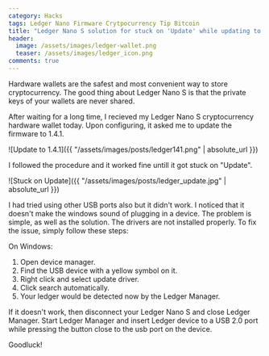 ```yaml
---
category: Hacks
tags: Ledger Nano Firmware Crytpocurrency Tip Bitcoin
title: "Ledger Nano S solution for stuck on 'Update' while updating to firmware 1.4.1"
header:
  image: /assets/images/ledger-wallet.png
  teaser: /assets/images/ledger_icon.png  
comments: true
---
```


Hardware wallets are the safest and most convenient way to store cryptocurrency. The good thing about Ledger Nano S is that the private keys of your wallets are never shared.

After waiting for a long time, I recieved my Ledger Nano S cryptocurrency hardware wallet today. Upon configuring, it asked me to update the firmware to 1.4.1. 

![Update to 1.4.1]({{ "/assets/images/posts/ledger141.png" | absolute_url }})

I followed the procedure and it worked fine untill it got stuck on "Update".

![Stuck on Update]({{ "/assets/images/posts/ledger_update.jpg" | absolute_url }})

I had tried using other USB ports also but it didn't work. I noticed that it doesn't make the windows sound of plugging in a device. The problem is simple, as well as the solution. The drivers are not installed properly. To fix the issue, simply follow these steps:


On Windows:

1. Open device manager.
2. Find the USB device with a yellow symbol on it.
3. Right click and select update driver.
4. Click search automatically.
5. Your ledger would be detected now by the Ledger Manager.

If it doesn't work, then disconnect your Ledger Nano S and close Ledger Manager. Start Ledger Manager and insert Ledger device to a USB 2.0 port while pressing the button close to the usb port on the device.

Goodluck!